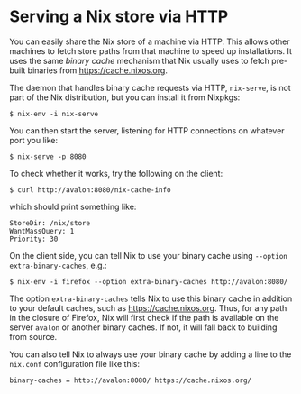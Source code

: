 # Serving a Nix store via HTTP

You can easily share the Nix store of a machine via HTTP. This allows
other machines to fetch store paths from that machine to speed up
installations. It uses the same *binary cache* mechanism that Nix
usually uses to fetch pre-built binaries from <https://cache.nixos.org>.

The daemon that handles binary cache requests via HTTP, `nix-serve`, is
not part of the Nix distribution, but you can install it from Nixpkgs:

```console
$ nix-env -i nix-serve
```

You can then start the server, listening for HTTP connections on
whatever port you like:

```console
$ nix-serve -p 8080
```

To check whether it works, try the following on the client:

```console
$ curl http://avalon:8080/nix-cache-info
```

which should print something like:

    StoreDir: /nix/store
    WantMassQuery: 1
    Priority: 30

On the client side, you can tell Nix to use your binary cache using
`--option extra-binary-caches`, e.g.:

```console
$ nix-env -i firefox --option extra-binary-caches http://avalon:8080/
```

The option `extra-binary-caches` tells Nix to use this binary cache in
addition to your default caches, such as <https://cache.nixos.org>.
Thus, for any path in the closure of Firefox, Nix will first check if
the path is available on the server `avalon` or another binary caches.
If not, it will fall back to building from source.

You can also tell Nix to always use your binary cache by adding a line
to the `nix.conf` configuration file like this:

    binary-caches = http://avalon:8080/ https://cache.nixos.org/
